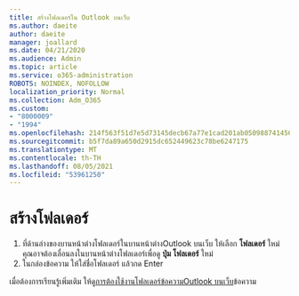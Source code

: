 ```yaml
---
title: สร้างโฟลเดอร์ใน Outlook บนเว็บ
ms.author: daeite
author: daeite
manager: joallard
ms.date: 04/21/2020
ms.audience: Admin
ms.topic: article
ms.service: o365-administration
ROBOTS: NOINDEX, NOFOLLOW
localization_priority: Normal
ms.collection: Adm_O365
ms.custom:
- "8000009"
- "1994"
ms.openlocfilehash: 214f563f51d7e5d73145decb67a77e1cad201ab05098874145691e42b94c65e3
ms.sourcegitcommit: b5f7da89a650d2915dc652449623c78be6247175
ms.translationtype: MT
ms.contentlocale: th-TH
ms.lasthandoff: 08/05/2021
ms.locfileid: "53961250"
---
```

# <a name="create-a-folder"></a>สร้างโฟลเดอร์

1. ที่ด้านล่างของบานหน้าต่างโฟลเดอร์ในบานหน้าต่างOutlook บนเว็บ ให้เลือก **โฟลเดอร์** ใหม่ คุณอาจต้องเลื่อนลงในบานหน้าต่างโฟลเดอร์เพื่อดู **ปุ่ม โฟลเดอร์** ใหม่
1. ในกล่องข้อความ ให้ใส่ชื่อโฟลเดอร์ แล้วกด Enter

เมื่อต้องการเรียนรู้เพิ่มเติม ให้ดู[การต้องใช้งานโฟลเดอร์ข้อความOutlook บนเว็บ](https://support.office.com/article/ae0f10d6-54e7-4f29-acd3-78cdc3fdcb9f)ข้อความ